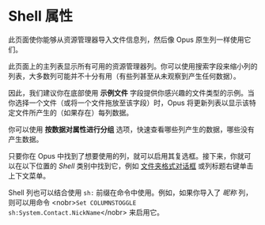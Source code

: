 # Shell 属性

此页面使你能够从资源管理器导入文件信息列，然后像 Opus 原生列一样使用它们。

此页面上的主列表显示所有可用的资源管理器列。你可以使用搜索字段来缩小列的列表，大多数列可能并不十分有用（有些列甚至从未观察到产生任何数据）。

因此，我们建议你在底部使用 **示例文件** 字段提供你感兴趣的文件类型的示例。当你选择一个文件（或将一个文件拖放至该字段）时，Opus 将更新列表以显示该特定文件所产生的（如果存在）每列数据。

你可以使用 **按数据对属性进行分组** 选项，快速查看哪些列产生的数据，哪些没有产生数据。

只要你在 Opus 中找到了想要使用的列，就可以启用其复选框。接下来，你就可以在以下位置的 *Shell* 类别中找到它，例如 [文件夹格式对话框](/Manual/basic_concepts/folder_options/README.zh.md) 或列标题右键单击上下文菜单。

Shell 列也可以结合使用 `sh:` 前缀在命令中使用。例如，如果你导入了 *昵称* 列，则可以用命令 \<nobr\>`Set COLUMNSTOGGLE sh:System.Contact.NickName`\</nobr\> 来启用它。